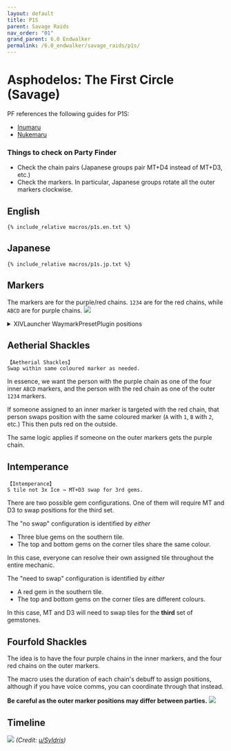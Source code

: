 ```yaml
---
layout: default
title: P1S
parent: Savage Raids
nav_order: "01"
grand_parent: 6.0 Endwalker
permalink: /6.0_endwalker/savage_raids/p1s/
---
```


# Asphodelos: The First Circle (Savage)

PF references the following guides for P1S:

- [Inumaru](https://youtu.be/Hb7zp2AUACA)
- [Nukemaru](https://youtu.be/6Q2IMu5cINQ)

### Things to check on Party Finder

- Check the chain pairs (Japanese groups pair MT+D4 instead of MT+D3, etc.)
- Check the markers. In particular, Japanese groups rotate all the outer markers clockwise.

## English

```
{% include_relative macros/p1s.en.txt %}
```

## Japanese

```
{% include_relative macros/p1s.jp.txt %}
```

## Markers

The markers are for the purple/red chains. `1234` are for the red chains, while `ABCD` are for purple chains.
![](images/markers.jpg)
<details markdown=block>
<summary>XIVLauncher WaymarkPresetPlugin positions</summary>

```json
{"Name":"P1S (EN)","MapID":809,"A":{"X":100.0,"Y":0.0,"Z":96.7,"ID":0,"Active":true},"B":{"X":103.3,"Y":0.0,"Z":100.0,"ID":1,"Active":true},"C":{"X":100.0,"Y":0.0,"Z":103.3,"ID":2,"Active":true},"D":{"X":96.7,"Y":0.0,"Z":100.0,"ID":3,"Active":true},"One":{"X":90.0,"Y":0.0,"Z":90.0,"ID":4,"Active":true},"Two":{"X":110.0,"Y":0.0,"Z":90.0,"ID":5,"Active":true},"Three":{"X":110.0,"Y":0.0,"Z":110.0,"ID":6,"Active":true},"Four":{"X":90.0,"Y":0.0,"Z":110.0,"ID":7,"Active":true}}
```

```json
{"Name":"P1S (JP)","MapID":809,"A":{"X":100.0,"Y":0.0,"Z":96.7,"ID":0,"Active":true},"B":{"X":103.3,"Y":0.0,"Z":100.0,"ID":1,"Active":true},"C":{"X":100.0,"Y":0.0,"Z":103.3,"ID":2,"Active":true},"D":{"X":96.7,"Y":0.0,"Z":100.0,"ID":3,"Active":true},"One":{"X":110.0,"Y":0.0,"Z":90.0,"ID":4,"Active":true},"Two":{"X":110.0,"Y":0.0,"Z":110.0,"ID":5,"Active":true},"Three":{"X":90.0,"Y":0.0,"Z":110.0,"ID":6,"Active":true},"Four":{"X":90.0,"Y":0.0,"Z":90.0,"ID":7,"Active":true}}
```

</details>

## Aetherial Shackles

```
【Aetherial Shackles】
Swap within same coloured marker as needed.
```

In essence, we want the person with the purple chain as one of the four inner `ABCD` markers, and the person with the red chain as one of the outer `1234` markers.

If someone assigned to an inner marker is targeted with the red chain, that person swaps position with the same coloured marker (`A` with `1`, `B` with `2`, etc.) This then puts red on the outside.

The same logic applies if someone on the outer markers gets the purple chain.

## Intemperance

```
【Intemperance】
S tile not 3x Ice → MT+D3 swap for 3rd gems.
```

There are two possible gem configurations. One of them will require MT and D3 to swap positions for the third set.

The "no swap" configuration is identified by *either*

- Three blue gems on the southern tile.
- The top and bottom gems on the corner tiles share the same colour.

In this case, everyone can resolve their own assigned tile throughout the entire mechanic.

The "need to swap" configuration is identified by *either*

- A red gem in the southern tile.
- The top and bottom gems on the corner tiles are different colours.

In this case, MT and D3 will need to swap tiles for the **third** set of gemstones.

## Fourfold Shackles

The idea is to have the four purple chains in the inner markers, and the four red chains on the outer markers.

The macro uses the duration of each chain's debuff to assign positions, although if you have voice comms, you can coordinate through that instead.

**Be careful as the outer marker positions may differ between parties.**
![](images/fourfold_shackles.jpg)

## Timeline

![](https://preview.redd.it/f2989qjawmb81.png?width=3200&format=png&auto=webp&s=6eb36b34199be0a4c2280b2d9a5fd19044291955)
*(Credit: [u/Syldris](https://www.reddit.com/r/ffxiv/comments/s35m0i/p1s_rotation_and_timeline/))*
